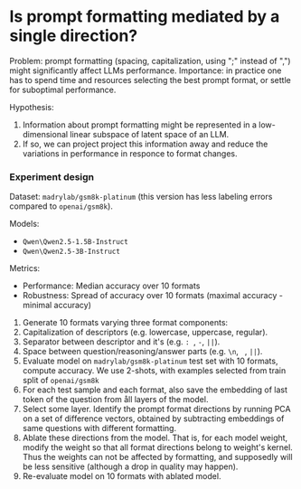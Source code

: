 # Is prompt formatting mediated by a single direction?

Problem: prompt formatting (spacing, capitalization, using ";" instead of ",") might significantly affect LLMs performance.
Importance: in practice one has to spend time and resources selecting the best prompt format, or settle for suboptimal performance.

Hypothesis: 
1) Information about prompt formatting might be represented in a low-dimensional linear subspace of latent space of an LLM.
2) If so, we can project project this information away and reduce the variations in performance in responce to format changes.

### Experiment design

Dataset: `madrylab/gsm8k-platinum` (this version has less labeling errors compared to `openai/gsm8k`).

Models: 
- `Qwen\Qwen2.5-1.5B-Instruct`
- `Qwen\Qwen2.5-3B-Instruct`

Metrics: 
- Performance: Median accuracy over 10 formats 
- Robustness: Spread of accuracy over 10 formats (maximal accuracy - minimal accuracy)

1. Generate 10 formats varying three format components: 
  1. Capitalization of descriptors (e.g. lowercase, uppercase, regular).
  2. Separator between descriptor and it's  (e.g. `: `, ` - `, ` || `).
  3. Space between question/reasoning/answer parts (e.g. `\n`, ` `, ` || `).
2. Evaluate model on `madrylab/gsm8k-platinum` test set with 10 formats, compute accuracy. We use 2-shots, with examples selected from train split of `openai/gsm8k`
3. For each test sample and each format, also save the embedding of last token of the question from åll layers of the model.
4. Select some layer. Identify the prompt format directions by running PCA on a set of difference vectors, obtained by subtracting embeddings of same questions with different formatting. 
5. Ablate these directions from the model. That is, for each model weight, modify the weight so that all format directions belong to weight's kernel. Thus the weights can not be affected by formatting, and supposedly will be less sensitive (although a drop in quality may happen).
6. Re-evaluate model on 10 formats with ablated model.

